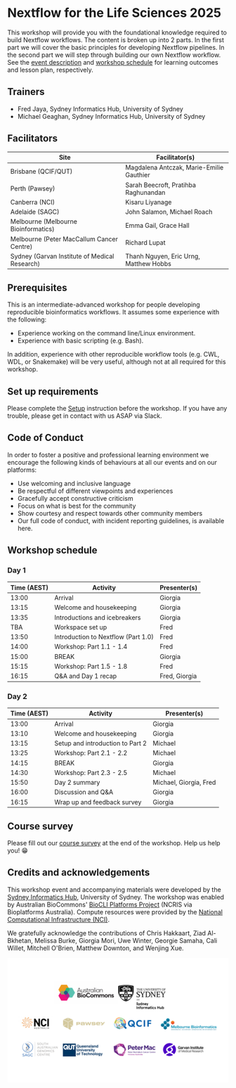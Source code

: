 # Nextflow for the Life Sciences 2025

This workshop will provide you with the foundational knowledge required to build Nextflow workflows. The content is broken up into 2 parts. In the first part we will cover the basic principles for developing Nextflow pipelines. In the second part we will step through building our own Nextflow workflow. See the [event description](https://www.biocommons.org.au/events/nextflow-life-sciences) and [workshop schedule](#workshop-schedule) for learning outcomes and lesson plan, respectively.

## Trainers

* Fred Jaya, Sydney Informatics Hub, University of Sydney
* Michael Geaghan, Sydney Informatics Hub, University of Sydney

## Facilitators

| Site                                          | Facilitator(s)                           |
| --------------------------------------------- | ---------------------------------------- |
| Brisbane (QCIF/QUT)                           | Magdalena Antczak, Marie-Emilie Gauthier |
| Perth (Pawsey)                                | Sarah Beecroft, Pratihba Raghunandan     |
| Canberra (NCI)                                | Kisaru Liyanage                          |
| Adelaide (SAGC)                               | John Salamon, Michael Roach              |
| Melbourne (Melbourne Bioinformatics)          | Emma Gail, Grace Hall                    |
| Melbourne (Peter MacCallum Cancer Centre)     | Richard Lupat                            |
| Sydney (Garvan Institute of Medical Research) | Thanh Nguyen, Eric Urng, Matthew Hobbs   |

## Prerequisites

This is an intermediate-advanced workshop for people developing reproducible bioinformatics workflows. It assumes some experience with the following:

* Experience working on the command line/Linux environment.
* Experience with basic scripting (e.g. Bash).

In addition, experience with other reproducible workflow tools (e.g. CWL, WDL, or Snakemake) will be very useful, although not at all required for this workshop.

## Set up requirements

Please complete the [Setup](setup.md) instruction before the workshop. If you have any trouble, please get in contact with us ASAP via Slack.

## Code of Conduct
In order to foster a positive and professional learning environment we encourage the following kinds of behaviours at all our events and on our platforms:

* Use welcoming and inclusive language
* Be respectful of different viewpoints and experiences
* Gracefully accept constructive criticism
* Focus on what is best for the community
* Show courtesy and respect towards other community members
* Our full code of conduct, with incident reporting guidelines, is available here.

## Workshop schedule

### Day 1

|Time (AEST)|Activity                            |Presenter(s)  |
|-----------|------------------------------------|--------------|
|13:00      |Arrival                             | Giorgia      |
|13:15      |Welcome and housekeeping            | Giorgia      |
|13:35      |Introductions and icebreakers       | Giorgia      |
|TBA        |Workspace set up                    | Fred         |
|13:50      |Introduction to Nextflow (Part 1.0) | Fred         |
|14:00      |Workshop: Part 1.1 - 1.4            | Fred         |
|15:00      |BREAK                               | Giorgia      |
|15:15      |Workshop: Part 1.5 - 1.8            | Fred         |
|16:15      |Q&A and Day 1 recap                 | Fred, Giorgia|

### Day 2

|Time (AEST)|Activity                            |Presenter(s)  |
|-----------|------------------------------------|--------------|
|13:00      |Arrival                             | Giorgia      |
|13:10      |Welcome and housekeeping            | Giorgia      |
|13:15      |Setup and introduction to Part 2    | Michael      |
|13:25      |Workshop: Part 2.1 - 2.2            | Michael      |
|14:15      |BREAK                               | Giorgia      |
|14:30      |Workshop: Part 2.3 - 2.5            | Michael      |
|15:50      |Day 2 summary                       | Michael, Giorgia, Fred |
|16:00      |Discussion and Q&A                  | Giorgia      |
|16:15      |Wrap up and feedback survey         | Giorgia      |

## Course survey

Please fill out our [course survey](https://q.surveys.unimelb.edu.au/jfe/form/SV_b3HggdmybXBjgSq)
at the end of the workshop. Help us help you! 😁

## Credits and acknowledgements

This workshop event and accompanying materials were developed by the [Sydney Informatics Hub](https://www.sydney.edu.au/research/facilities/sydney-informatics-hub.html), University of Sydney. The workshop was enabled by Australian BioCommons' [BioCLI Platforms Project](https://www.biocommons.org.au/biocli) (NCRIS via Bioplatforms Australia). Compute resources were provided by the [National Computational Infrastructure (NCI)](https://nci.org.au/).

We gratefully acknowledge the contributions of Chris Hakkaart, Ziad Al-Bkhetan, Melissa Burke, Giorgia Mori, Uwe Winter, Georgie Samaha, Cali Willet, Mitchell O'Brien, Matthew Downton, and Wenjing Xue.

![](./img/logos.png)
